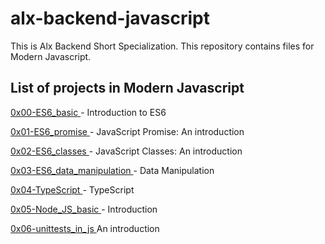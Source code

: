 # alx-backend-javascript
This is Alx Backend Short Specialization.
This repository contains files for Modern Javascript.

## List of projects in Modern Javascript
<a href="https://github.com/Johnblesson/alx-backend-javascript/tree/main/0x00-ES6_basic">0x00-ES6_basic </a>- Introduction to ES6

<a href="https://github.com/Johnblesson/alx-backend-javascript/0x01-ES6_promise">0x01-ES6_promise </a>- JavaScript Promise: An introduction

<a href="https://github.com/Johnblesson/alx-backend-javascript/0x02-ES6_classes">0x02-ES6_classes </a>- JavaScript Classes: An introduction

<a href="https://github.com/Johnblesson/alx-backend-javascript/0x03-ES6_data_manipulation">0x03-ES6_data_manipulation </a>- Data Manipulation

<a href="https://github.com/Johnblesson/alx-backend-javascript/0x04-TypeScript">0x04-TypeScript </a>- TypeScript

<a href="https://github.com/Johnblesson/alx-backend-javascript/0x05-Node_JS_basic">0x05-Node_JS_basic </a>- Introduction

<a href="https://github.com/Johnblesson/alx-backend-javascript/0x06-unittests_in_js">0x06-unittests_in_js </a>An introduction
